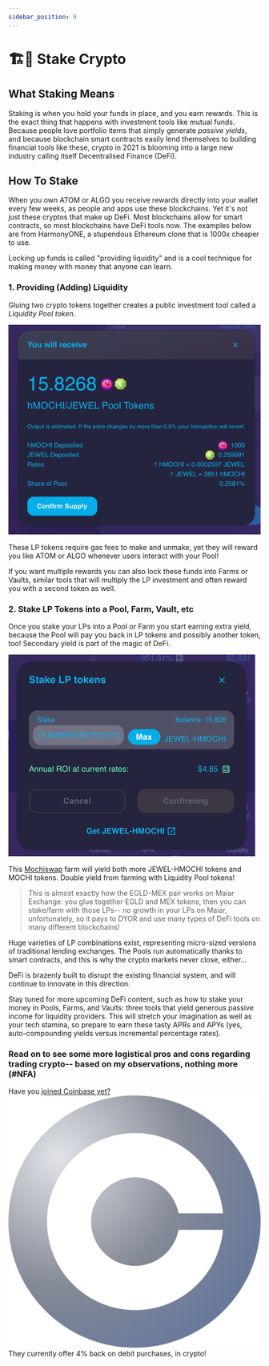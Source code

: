 ```yaml
---
sidebar_position: 9
---
```

# 🏗🏯 Stake Crypto

## What Staking Means

Staking is when you hold your funds in place, and you earn rewards. This is the exact thing that happens with investment tools like mutual funds. Because people love portfolio items that simply generate *passive yields*, and because  blockchain smart contracts easily lend themselves to building financial tools like these, crypto in 2021 is blooming into a large new industry calling itself Decentralised Finance (DeFi).

## How To Stake

When you own ATOM or ALGO you receive rewards directly into your wallet every few weeks, as people and apps use these blockchains. Yet it's not just these cryptos that make up DeFi. Most blockchains allow for smart contracts, so most blockchains have DeFi tools now. The examples below are from HarmonyONE, a stupendous Ethereum clone that is 1000x cheaper to use. 

Locking up funds is called "providing liquidity" and is a cool technique for making money with money that anyone can learn.

### 1. Providing (Adding) Liquidity

Gluing two crypto tokens together creates a public investment tool called a *Liquidity Pool token*. 

![Trust Wallet Tutorial Step 3,1](../../static/img/lp1.png)

These LP tokens require gas fees to make and unmake, yet they will reward you like ATOM or ALGO whenever users interact with your Pool! 

If you want multiple rewards you can also lock these funds into Farms or Vaults, similar tools that will multiply the LP investment and often reward you with a second token as well. 


### 2. Stake LP Tokens into a Pool, Farm, Vault, etc 
Once you stake your LPs into a Pool or Farm you start earning extra yield, because the Pool will pay you back in LP tokens and possibly another token, too! Secondary yield is part of the magic of DeFi.

![Trust Wallet Tutorial Step 3,1](../../static/img/lp2.png)

This [Mochiswap](https://harmony.mochiswap.io/farms) farm will yield both more JEWEL-HMOCHI tokens and MOCHI tokens. Double yield from farming with Liquidity Pool tokens!

> This is almost exactly how the EGLD-MEX pair works on Maiar Exchange: you glue together EGLD and MEX tokens, then you can stake/farm with those LPs-- no growth in your LPs on Maiar, unfortunately, so it pays to DYOR and use many types of DeFi tools on many different blockchains!

Huge varieties of LP combinations exist, representing micro-sized versions of traditional lending exchanges. The Pools run automatically thanks to smart contracts, and this is why the crypto markets never close, either...

DeFi is brazenly built to disrupt the existing financial system, and will continue to innovate in this direction. 

Stay tuned for more upcoming DeFi content, such as how to stake your money in Pools, Farms, and Vaults: three tools that yield generous passive income for liquidity providers. This will stretch your imagination as well as your tech stamina, so prepare to earn these tasty APRs and APYs (yes, auto-compounding yields versus incremental percentage rates).

### Read on to see some more logistical pros and cons regarding trading crypto-- based on my observations, nothing more (#NFA)


Have you [joined Coinbase yet?
![Coinbase](../../static/img/Coinbase-logo.svg)](https://www.coinbase.com/join/jacks_pv) They currently offer 4% back on debit purchases, in crypto!

